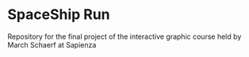 # SpaceShip Run

Repository for the final project of the interactive graphic course held by March Schaerf at Sapienza
